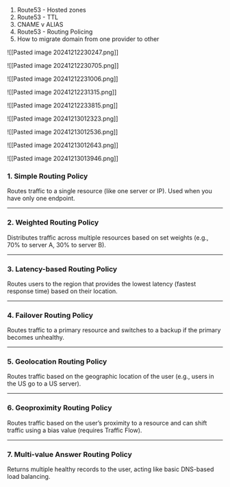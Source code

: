 
1. Route53 - Hosted zones
2. Route53 - TTL
3. CNAME v ALIAS
4. Route53 - Routing Policing
5. How to migrate domain from one provider to other





![[Pasted image 20241212230247.png]]


![[Pasted image 20241212230705.png]]



![[Pasted image 20241212231006.png]]




![[Pasted image 20241212231315.png]]


![[Pasted image 20241212233815.png]]



![[Pasted image 20241213012323.png]]



![[Pasted image 20241213012536.png]]


![[Pasted image 20241213012643.png]]


![[Pasted image 20241213013946.png]]


### 1. Simple Routing Policy

Routes traffic to a single resource (like one server or IP). Used when you have only one endpoint.

---

### 2. Weighted Routing Policy

Distributes traffic across multiple resources based on set weights (e.g., 70% to server A, 30% to server B).

---

### 3. Latency-based Routing Policy

Routes users to the region that provides the lowest latency (fastest response time) based on their location.

---

### 4. Failover Routing Policy

Routes traffic to a primary resource and switches to a backup if the primary becomes unhealthy.

---

### 5. Geolocation Routing Policy

Routes traffic based on the geographic location of the user (e.g., users in the US go to a US server).

---

### 6. Geoproximity Routing Policy

Routes traffic based on the user’s proximity to a resource and can shift traffic using a bias value (requires Traffic Flow).

---

### 7. Multi-value Answer Routing Policy

Returns multiple healthy records to the user, acting like basic DNS-based load balancing.